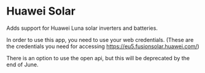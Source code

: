 # Huawei Solar

Adds support for Huawei Luna solar inverters and batteries.

In order to use this app, you need to use your web credentials. (These are the credentials you need for accessing https://eu5.fusionsolar.huawei.com/)

There is an option to use the open api, but this will be deprecated by the end of June.

